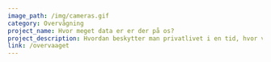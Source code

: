 ```yaml
---
image_path: /img/cameras.gif
category: Overvågning
project_name: Hvor meget data er er der på os?
project_description: Hvordan beskytter man privatlivet i en tid, hvor vores elektronik konstant sladrer om vores gøren og laden? Vi viser konkrete eksempler på det data der bliver opsamlet, deres anvendelse, samt hvordan man kan beskytte sig bedre.
link: /overvaaget
---
```

